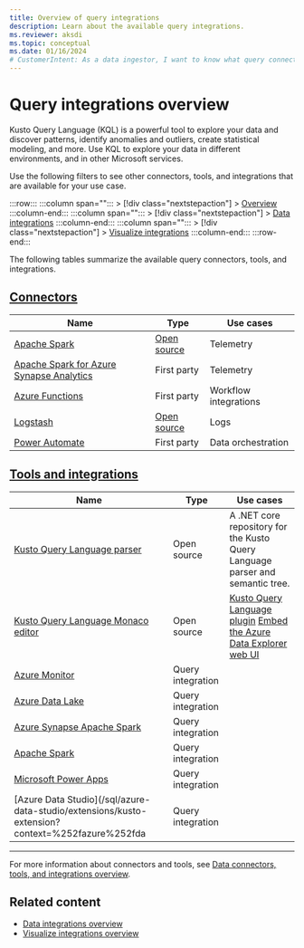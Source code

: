 ```yaml
---
title: Overview of query integrations
description: Learn about the available query integrations.
ms.reviewer: aksdi
ms.topic: conceptual
ms.date: 01/16/2024
# CustomerIntent: As a data ingestor, I want to know what query connectors and tools are available, so that I can choose the right one for my use case.
---
```

# Query integrations overview

Kusto Query Language (KQL) is a powerful tool to explore your data and discover patterns, identify anomalies and outliers, create statistical modeling, and more. Use KQL to explore your data in different environments, and in other Microsoft services.

Use the following filters to see other connectors, tools, and integrations that are available for your use case.

:::row:::
   :::column span="":::
      > [!div class="nextstepaction"]
      > [Overview](integrate-overview.md)
   :::column-end:::
   :::column span="":::
      > [!div class="nextstepaction"]
      > [Data integrations](integrate-data-overview.md)
   :::column-end:::
   :::column span="":::
      > [!div class="nextstepaction"]
      > [Visualize integrations](integrate-visualize-overview.md)
   :::column-end:::
:::row-end:::

The following tables summarize the available query connectors, tools, and integrations.

## [Connectors](#tab/connectors)

| Name                                                                                                               | Type                                                           | Use cases             |
| -------------------------------------------------------------------------------------------------------------------| -------------------------------------------------------------- | --------------------- |
| [Apache Spark](integrate-overview.md#apache-spark)                                                        | [Open source](https://github.com/Azure/azure-kusto-spark/)     | Telemetry             |
| [Apache Spark for Azure Synapse Analytics](integrate-overview.md#apache-spark-for-azure-synapse-analytics)| First party                                                    | Telemetry             |
| [Azure Functions](integrate-overview.md#azure-functions)                                                  | First party                                                    | Workflow integrations |
| [Logstash](integrate-overview.md#logstash)                                                                | [Open source](https://github.com/Azure/logstash-output-kusto/) | Logs                  |
| [Power Automate](integrate-overview.md#power-automate)                                                    | First party                                                    | Data orchestration    |

## [Tools and integrations](#tab/integrations)

| Name                                                                                                                                                       | Type              | Use cases                                                                                            |
| -------------------------------------------------------------------------------------------------- | ----------------- | ------------------------------------------------------------------------------------------------- |
| [Kusto Query Language parser](https://github.com/microsoft/Kusto-Query-Language)                   | Open source       | A .NET core repository for the Kusto Query Language parser and semantic tree.                                                                             |
| [Kusto Query Language Monaco editor](./kusto/api/monaco/monaco-kusto.md)                           | Open source       | [Kusto Query Language plugin](https://github.com/Azure/monaco-kusto)  [Embed the Azure Data Explorer web UI](./kusto/api/monaco/host-web-ux-in-iframe.md) |
| [Azure Monitor](query-monitor-data.md)                                                             | Query integration |                                                                                                   |
| [Azure Data Lake](data-lake-query-data.md)                                                         | Query integration |                                                                                                   |
| [Azure Synapse Apache Spark](/azure/synapse-analytics/quickstart-connect-azure-data-explorer?coxt) | Query integration |                                                                                                   |
| [Apache Spark](spark-connector.md)                                                                 | Query integration |                                                                                                   |
| [Microsoft Power Apps](power-apps-connector.md)                                                    | Query integration |                                                                                                   |
| [Azure Data Studio](/sql/azure-data-studio/extensions/kusto-extension?context=%252fazure%252fda    | Query integration |                                                                                                   |

---

For more information about connectors and tools, see [Data connectors, tools, and integrations overview](integrate-overview.md#detailed-descriptions).

## Related content

* [Data integrations overview](integrate-data-overview.md)
* [Visualize integrations overview](integrate-visualize-overview.md)
